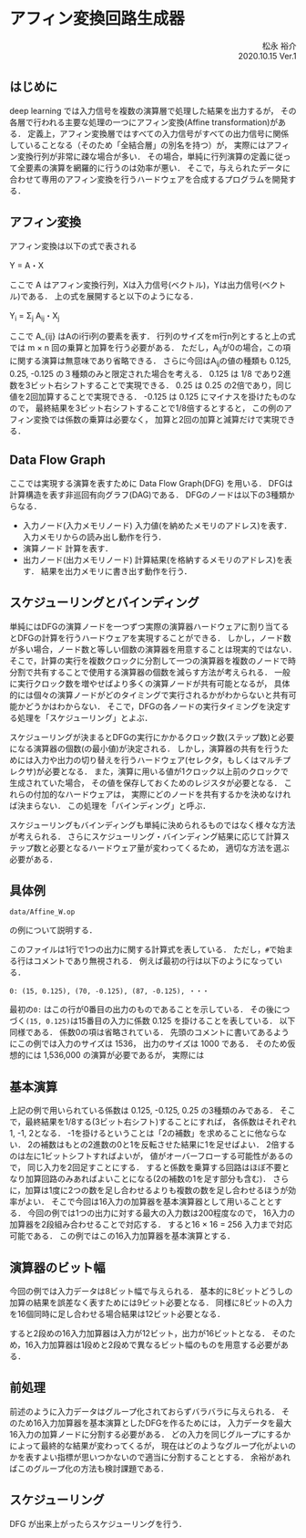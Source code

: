 # アフィン変換回路生成器

<div style="text-align:right;">
松永 裕介<br>
2020.10.15 Ver.1<bt>
</div>


## はじめに

deep learning では入力信号を複数の演算層で処理した結果を出力するが，
その各層で行われる主要な処理の一つにアフィン変換(Affine
transformation)がある．
定義上，アフィン変換層ではすべての入力信号がすべての出力信号に関係していることなる（そのため「全結合層」の別名を持つ）が，
実際にはアフィン変換行列が非常に疎な場合が多い．
その場合，単純に行列演算の定義に従って全要素の演算を網羅的に行うのは効率が悪い．
そこで，与えられたデータに合わせて専用のアフィン変換を行うハードウェアを合成するプログラムを開発する．


## アフィン変換

アフィン変換は以下の式で表される

Y = A・X

ここで A はアフィン変換行列，Xは入力信号(ベクトル)，Yは出力信号(ベクトル)である．
上の式を展開すると以下のようになる．

Y<sub>i</sub> = Σ<sub>j</sub> A<sub>ij</sub>・X<sub>j</sub>

ここで A_{ij} はAのi行i列の要素を表す．
行列のサイズをm行n列とすると上の式では m × n 回の乗算と加算を行う必要がある．
ただし，A<sub>ij</sub>が0の場合，この項に関する演算は無意味であり省略できる．
さらに今回はA<sub>ij</sub>の値の種類も 0.125, 0.25, -0.125
の３種類のみと限定された場合を考える．
0.125 は 1/8 であり2進数を3ビット右シフトすることで実現できる．
0.25 は 0.25 の2倍であり，同じ値を2回加算することで実現できる．
-0.125 は 0.125 にマイナスを掛けたものなので，
最終結果を3ビット右シフトすることで1/8倍するとすると，
この例のアフィン変換では係数の乗算は必要なく，
加算と2回の加算と減算だけで実現できる．


## Data Flow Graph

ここでは実現する演算を表すために Data Flow Graph(DFG) を用いる．
DFGは計算構造を表す非巡回有向グラフ(DAG)である．
DFGのノードは以下の3種類からなる．
* 入力ノード(入力メモリノード)
  入力値(を納めたメモリのアドレス)を表す．
  入力メモリからの読み出し動作を行う．
* 演算ノード
  計算を表す．
* 出力ノード(出力メモリノード)
  計算結果(を格納するメモリのアドレス)を表す．
  結果を出力メモリに書き出す動作を行う．


## スケジューリングとバインディング

単純にはDFGの演算ノードを一つずつ実際の演算器ハードウェアに割り当てるとDFGの計算を行うハードウェアを実現することができる．
しかし，ノード数が多い場合，ノード数と等しい個数の演算器を用意することは現実的ではない．
そこで，計算の実行を複数クロックに分割して一つの演算器を複数のノードで時分割で共有することで使用する演算器の個数を減らす方法が考えられる．
一般に実行クロック数を増やせばより多くの演算ノードが共有可能となるが，
具体的には個々の演算ノードがどのタイミングで実行されるかがわからないと共有可能かどうかはわからない．
そこで，DFGの各ノードの実行タイミングを決定する処理を「スケジューリング」とよぶ．

スケジューリングが決まるとDFGの実行にかかるクロック数(ステップ数)と必要になる演算器の個数(の最小値)が決定される．
しかし，演算器の共有を行うためには入力や出力の切り替えを行うハードウェア(セレクタ，もしくはマルチプレクサ)が必要となる．
また，演算に用いる値が1クロック以上前のクロックで生成されていた場合，
その値を保存しておくためのレジスタが必要となる．
これらの付加的なハードウェアは，
実際にどのノードを共有するかを決めなければ決まらない．
この処理を「バインディング」と呼ぶ．

スケジューリングもバインディングも単純に決められるものではなく様々な方法が考えられる．
さらにスケジューリング・バインディング結果に応じて計算ステップ数と必要となるハードウェア量が変わってくるため，
適切な方法を選ぶ必要がある．


## 具体例

`data/Affine_W.op`

の例について説明する．

このファイルは1行で1つの出力に関する計算式を表している．
ただし，`#`で始まる行はコメントであり無視される．
例えば最初の行は以下のようになっている．

```
0: (15, 0.125), (70, -0.125), (87, -0.125), ・・・
```

最初の`0:` はこの行が0番目の出力のものであることを示している．
その後につづく`(15, 0.125)`は15番目の入力に係数 0.125 を掛けることを表している．
以下同様である．
係数0の項は省略されている．
先頭のコメントに書いてあるようにこの例では入力のサイズは 1536，
出力のサイズは 1000 である．
そのため仮想的には 1,536,000 の演算が必要であるが，
実際には


## 基本演算

上記の例で用いられている係数は 0.125, -0.125, 0.25 の3種類のみである．
そこで，最終結果を1/8する(3ビット右シフト)することにすれば，
各係数はそれぞれ1, -1, 2となる．
-1を掛けるということは「2の補数」を求めることに他ならない．
2の補数はもとの2進数の0と1を反転させた結果に1を足せばよい．
2倍するのは左に1ビットシフトすればよいが，
値がオーバーフローする可能性があるので，
同じ入力を2回足すことにする．
すると係数を乗算する回路はほぼ不要となり加算回路のみあればよいことになる(2の補数の1を足す部分も含む)．
さらに，加算は1度に2つの数を足し合わせるよりも複数の数を足し合わせるほうが効率がよい．
そこで今回は16入力の加算器を基本演算器として用いることとする．
今回の例では1つの出力に対する最大の入力数は200程度なので，
16入力の加算器を2段組み合わせることで対応する．
すると16 × 16 = 256 入力まで対応可能である．
この例ではこの16入力加算器を基本演算とする．


## 演算器のビット幅

今回の例では入力データは8ビット幅で与えられる．
基本的に8ビットどうしの加算の結果を誤差なく表すためには9ビット必要となる．
同様に8ビットの入力を16個同時に足し合わせる場合結果は12ビット必要となる．

すると2段めの16入力加算器は入力が12ビット，出力が16ビットとなる．
そのため，16入力加算器は1段めと2段めで異なるビット幅のものを用意する必要がある．


## 前処理

前述のように入力データはグループ化されておらずバラバラに与えられる．
そのため16入力加算器を基本演算としたDFGを作るためには，
入力データを最大16入力の加算ノードに分割する必要がある．
どの入力を同じグループにするかによって最終的な結果が変わってくるが，
現在はどのようなグループ化がよいのかを表すよい指標が思いつかないので適当に分割することとする．
余裕があればこのグループ化の方法も検討課題である．


## スケジューリング

DFG が出来上がったらスケジューリングを行う．
